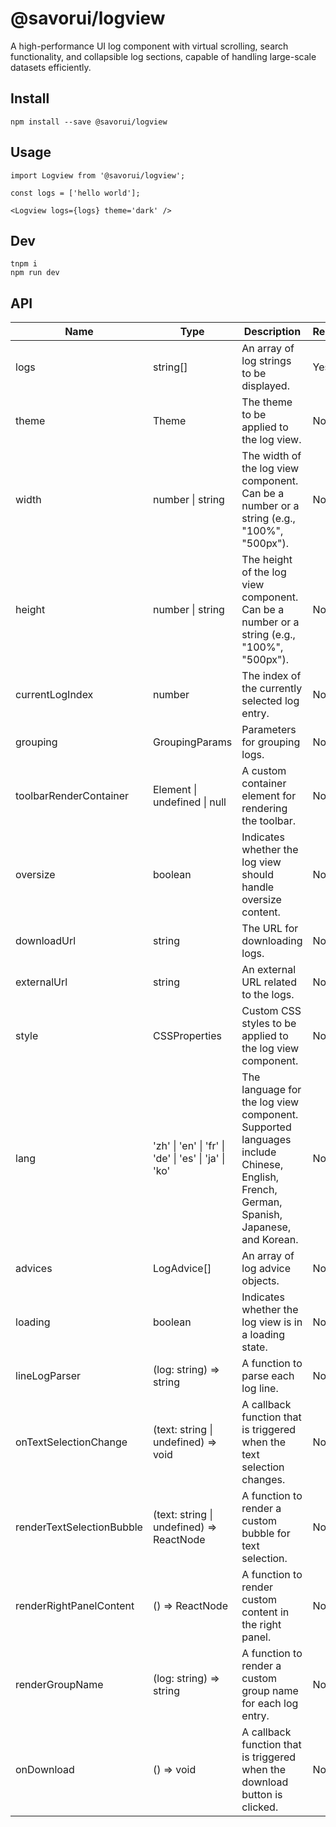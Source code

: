 # @savorui/logview
A high-performance UI log component with virtual scrolling, search functionality, and collapsible log sections, capable of handling large-scale datasets efficiently.


## Install
```shell
npm install --save @savorui/logview
```


## Usage

```tsx
import Logview from '@savorui/logview';

const logs = ['hello world'];

<Logview logs={logs} theme='dark' />
```


## Dev
```
tnpm i
npm run dev
```

## API

| Name |	Type |	Description |	Required |
| --- | --- | --- | --- |
| logs | string[] | An array of log strings to be displayed. | Yes |
| theme | Theme | The theme to be applied to the log view. | No |
| width | number \| string | The width of the log view component. Can be a number or a string (e.g., "100%", "500px"). | No |
| height | number \| string | The height of the log view component. Can be a number or a string (e.g., "100%", "500px"). | No |
| currentLogIndex | number | The index of the currently selected log entry. | No |
| grouping | GroupingParams | Parameters for grouping logs. | No |
| toolbarRenderContainer| Element \| undefined \| null | A custom container element for rendering the toolbar. | No |
| oversize | boolean | Indicates whether the log view should handle oversize content. | No |
| downloadUrl | string | The URL for downloading logs. | No |
| externalUrl | string | An external URL related to the logs. | No |
| style | CSSProperties | Custom CSS styles to be applied to the log view component. | No |
| lang | 'zh' \| 'en' \| 'fr' \| 'de' \| 'es' \| 'ja' \| 'ko' | The language for the log view component. Supported languages include Chinese, English, French, German, Spanish, Japanese, and Korean. | No |
| advices | LogAdvice[] | An array of log advice objects. | No |
| loading | boolean | Indicates whether the log view is in a loading state. | No |
| lineLogParser | (log: string) => string | A function to parse each log line. | No |
| onTextSelectionChange | (text: string \| undefined) => void | A callback function that is triggered when the text selection changes. | No |
| renderTextSelectionBubble | (text: string \| undefined) => ReactNode | A function to render a custom bubble for text selection. | No |
| renderRightPanelContent | () => ReactNode | A function to render custom content in the right panel. | No |
| renderGroupName | (log: string) => string | A function to render a custom group name for each log entry. | No |
| onDownload | () => void | A callback function that is triggered when the download button is clicked. | No |